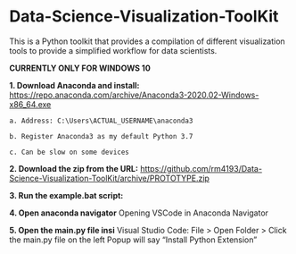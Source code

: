 # Data-Science-Visualization-ToolKit
This is a Python toolkit that provides a compilation of different visualization tools to provide a simplified workflow for data scientists.

**CURRENTLY ONLY FOR WINDOWS 10**


**1. Download Anaconda and install:** https://repo.anaconda.com/archive/Anaconda3-2020.02-Windows-x86_64.exe
  
    a. Address: C:\Users\ACTUAL_USERNAME\anaconda3
 
    b. Register Anaconda3 as my default Python 3.7
 
    c. Can be slow on some devices

**2.  Download the zip from the URL:** https://github.com/rm4193/Data-Science-Visualization-ToolKit/archive/PROTOTYPE.zip

**3. Run the example.bat script:**

**4. Open anaconda navigator**
Opening VSCode in Anaconda Navigator

**5. Open the main.py file insi**
Visual Studio Code: File > Open Folder > 
Click the main.py file on the left
Popup will say “Install Python Extension”
